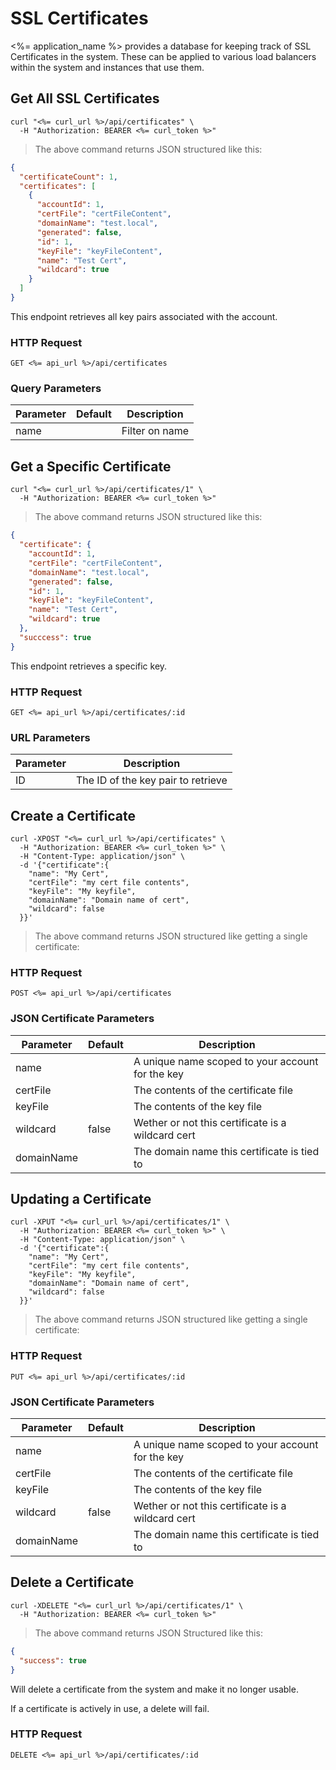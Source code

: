# SSL Certificates

<%= application_name %> provides a database for keeping track of SSL Certificates in the system. These can be applied to various load balancers within the system and instances that use them.

## Get All SSL Certificates

```shell
curl "<%= curl_url %>/api/certificates" \
  -H "Authorization: BEARER <%= curl_token %>"
```

> The above command returns JSON structured like this:

```json
{
  "certificateCount": 1,
  "certificates": [
    {
      "accountId": 1,
      "certFile": "certFileContent",
      "domainName": "test.local",
      "generated": false,
      "id": 1,
      "keyFile": "keyFileContent",
      "name": "Test Cert",
      "wildcard": true
    }
  ]
}
```

This endpoint retrieves all key pairs associated with the account.

### HTTP Request

`GET <%= api_url %>/api/certificates`

### Query Parameters

Parameter | Default | Description
--------- | ------- | -----------
name |  | Filter on name

## Get a Specific Certificate


```shell
curl "<%= curl_url %>/api/certificates/1" \
  -H "Authorization: BEARER <%= curl_token %>"
```

> The above command returns JSON structured like this:

```json
{
  "certificate": {
    "accountId": 1,
    "certFile": "certFileContent",
    "domainName": "test.local",
    "generated": false,
    "id": 1,
    "keyFile": "keyFileContent",
    "name": "Test Cert",
    "wildcard": true
  },
  "succcess": true
}
```

This endpoint retrieves a specific key.


### HTTP Request

`GET <%= api_url %>/api/certificates/:id`

### URL Parameters

Parameter | Description
--------- | -----------
ID | The ID of the key pair to retrieve

## Create a Certificate

```shell
curl -XPOST "<%= curl_url %>/api/certificates" \
  -H "Authorization: BEARER <%= curl_token %>" \
  -H "Content-Type: application/json" \
  -d '{"certificate":{
    "name": "My Cert",
    "certFile": "my cert file contents",
    "keyFile": "My keyfile",
    "domainName": "Domain name of cert",
    "wildcard": false
  }}'
```

> The above command returns JSON structured like getting a single certificate: 

### HTTP Request

`POST <%= api_url %>/api/certificates`

### JSON Certificate Parameters

Parameter | Default | Description
--------- | ------- | -----------
name      |  | A unique name scoped to your account for the key
certFile |  | The contents of the certificate file
keyFile |  | The contents of the key file
wildcard | false | Wether or not this certificate is a wildcard cert
domainName |  | The domain name this certificate is tied to

## Updating a Certificate

```shell
curl -XPUT "<%= curl_url %>/api/certificates/1" \
  -H "Authorization: BEARER <%= curl_token %>" \
  -H "Content-Type: application/json" \
  -d '{"certificate":{
    "name": "My Cert",
    "certFile": "my cert file contents",
    "keyFile": "My keyfile",
    "domainName": "Domain name of cert",
    "wildcard": false
  }}'
```

> The above command returns JSON structured like getting a single certificate: 

### HTTP Request

`PUT <%= api_url %>/api/certificates/:id`

### JSON Certificate Parameters

Parameter | Default | Description
--------- | ------- | -----------
name      |  | A unique name scoped to your account for the key
certFile |  | The contents of the certificate file
keyFile |  | The contents of the key file
wildcard | false | Wether or not this certificate is a wildcard cert
domainName |  | The domain name this certificate is tied to

## Delete a Certificate

```shell
curl -XDELETE "<%= curl_url %>/api/certificates/1" \
  -H "Authorization: BEARER <%= curl_token %>"
```

> The above command returns JSON Structured like this:

```json
{
  "success": true
}
```

Will delete a certificate from the system and make it no longer usable.

<aside class="info">
If a certificate is actively in use, a delete will fail.
</aside>

### HTTP Request

`DELETE <%= api_url %>/api/certificates/:id`


